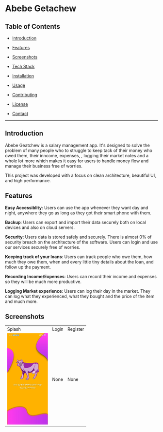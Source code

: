 # Abebe Getachew


## Table of Contents

-  [Introduction](#introduction)

-  [Features](#features)

-  [Screenshots](#screenshots)

-  [Tech Stack](#tech-stack)

-  [Installation](#installation)

-  [Usage](#usage)

-  [Contributing](#contributing)

-  [License](#license)

-  [Contact](#contact)

***

## Introduction
Abebe Geatchew is a salary management app. It's designed to solve the problem of many people who to struggle to keep tack of their money who owed them, their inncome, expenses,  , logging their market notes and a whole lot more which makes it easy for users to handle money flow and manage their business free of worries.

This project was developed with a focus on clean architecture, beautiful UI, and high performance.

## Features
**Easy Accessiblity**: Users can use the app whenever they want day and night, anywhere they go as long as they got their smart phone with them.

**Backup**: Users can export and import their data securely both on local devices and also on cloud servers.

**Security**: Users data is stored safely and securely. There is almost 0% of security breach on the architecture of the software. Users can login and use our services securely free of worries.

**Keeping track of your loans**: Users can track people who owe them, how much they owe them, when and every little tiny details about the loan, and follow up the payment.

**Recording Income/Expenses**: Users can record their income and expenses so they will be much more productive.

**Logging Market experience**: Users can log their day in the market. They can log what they experienced, what they bought and the price of the item and much more.

## Screenshots

|  |  |  |
|---|---|---|
| Splash | Login | Register |
| <img src="screenshots/Splash.jpg" height="300" /> | None | None |
